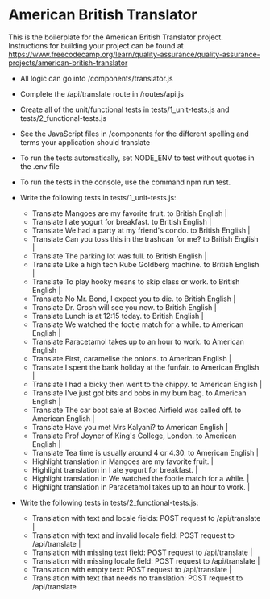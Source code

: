 # American British Translator

This is the boilerplate for the American British Translator project. Instructions for building your project can be found at https://www.freecodecamp.org/learn/quality-assurance/quality-assurance-projects/american-british-translator

- All logic can go into /components/translator.js
- Complete the /api/translate route in /routes/api.js
- Create all of the unit/functional tests in tests/1_unit-tests.js and tests/2_functional-tests.js
- See the JavaScript files in /components for the different spelling and terms your application should translate
- To run the tests automatically, set NODE_ENV to test without quotes in the .env file
- To run the tests in the console, use the command npm run test.


- Write the following tests in tests/1_unit-tests.js:
    - Translate Mangoes are my favorite fruit. to British English |
    - Translate I ate yogurt for breakfast. to British English |
    - Translate We had a party at my friend's condo. to British English |
    - Translate Can you toss this in the trashcan for me? to British English |
    - Translate The parking lot was full. to British English |
    - Translate Like a high tech Rube Goldberg machine. to British English |
    - Translate To play hooky means to skip class or work. to British English |
    - Translate No Mr. Bond, I expect you to die. to British English |
    - Translate Dr. Grosh will see you now. to British English |
    - Translate Lunch is at 12:15 today. to British English |
    - Translate We watched the footie match for a while. to American English |
    - Translate Paracetamol takes up to an hour to work. to American English 
    - Translate First, caramelise the onions. to American English |
    - Translate I spent the bank holiday at the funfair. to American English |
    - Translate I had a bicky then went to the chippy. to American English |
    - Translate I've just got bits and bobs in my bum bag. to American English |
    - Translate The car boot sale at Boxted Airfield was called off. to American English |
    - Translate Have you met Mrs Kalyani? to American English |
    - Translate Prof Joyner of King's College, London. to American English |
    - Translate Tea time is usually around 4 or 4.30. to American English |
    - Highlight translation in Mangoes are my favorite fruit. |
    - Highlight translation in I ate yogurt for breakfast. |
    - Highlight translation in We watched the footie match for a while. |
    - Highlight translation in Paracetamol takes up to an hour to work. |


- Write the following tests in tests/2_functional-tests.js:
    - Translation with text and locale fields: POST request to /api/translate |
    - Translation with text and invalid locale field: POST request to /api/translate |
    - Translation with missing text field: POST request to /api/translate |
    - Translation with missing locale field: POST request to /api/translate |
    - Translation with empty text: POST request to /api/translate |
    - Translation with text that needs no translation: POST request to /api/translate